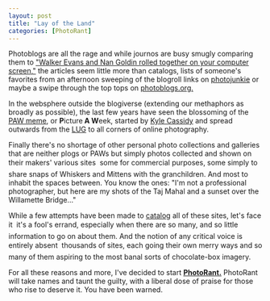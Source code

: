 ```yaml
---
layout: post
title: "Lay of the Land"
categories: [PhotoRant]
---
```

Photoblogs are all the rage and while journos are busy smugly comparing them to <a href="http://www.nytimes.com/2003/05/25/arts/design/25BOXE.html?ex=1056513600&en=4b29f81134e86828&ei=5070" target="linkframe">"Walker Evans and  Nan Goldin rolled together on your computer screen,"</a> the articles seem little more than catalogs, lists of someone's favorites from an afternoon sweeping of the blogroll links on <a href="http://www.photojunkie.com" target="linkframe">photojunkie</a> or maybe a swipe through the top tops on <a href="http://photoblogs.org/vote">photoblogs.org.</a>

In the websphere outside the blogiverse (extending our methaphors as broadly as possible), the last few years have seen the blossoming of the <a href="http://www.asc.upenn.edu/usr/cassidy/pix/paw/learned-2000/frames.html" target="linkframe">PAW meme</a>, or <b>P</b>icture<b> A W</b>eek, started by <a href="http://www.netaxs.com/~cassidy/images/equipment/ql17/ql17.html" target="linkframe">Kyle Cassidy</a> and spread outwards from the <a href="http://mejac.palo-alto.ca.us/leica-users/" target="linkframe">LUG</a> to all corners of online photography.

Finally there's no shortage of other personal photo collections and galleries that are neither plogs or PAWs but simply photos collected and shown on their makers' various sites &#151; some for commercial purposes, some simply to share snaps of Whiskers and Mittens with the granchildren. And most to inhabit the spaces between. You know the ones: "I'm not a professional photographer, but here are my shots of the Taj Mahal and a sunset over the Willamette Bridge..."

While a few attempts have been made to <a href="http://www.hunkabutta.com/cgi_files/links.html" target="linkframe">catalog</a> all of these sites, let's face it &#151; it's a fool's errand, especially when there are so many, and so little information to go on about them. And the notion of any critical voice is entirely absent &#151; thousands of sites, each going their own merry ways and so many of them aspiring to the most banal sorts of chocolate-box imagery.

For all these reasons and more, I've decided to start <b><a href="http://www.botzilla.com/blog/archives/cat_photorant.html">PhotoRant.</a></b> PhotoRant will take names and taunt the guilty, with a liberal dose of praise for those who rise to deserve it. You have been warned.

<!--more-->

